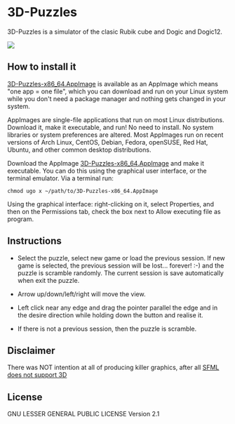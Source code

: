 # 3D-Puzzles

3D-Puzzles is a simulator of the clasic Rubik cube and Dogic and Dogic12.

![](https://i.postimg.cc/sg3gDswx/pzls.png)

## How to install it

[3D-Puzzles-x86_64.AppImage](https://github.com/volatilflerovium/3D-Puzzles/releases)
is available as an AppImage which means "one app = one file", which you can download and run on your
Linux system while you don't need a package manager and nothing gets changed
in your system.

AppImages are single-file applications that run on most Linux distributions.
Download it, make it executable, and run! No need to install.
No system libraries or system preferences are altered.
Most AppImages run on recent versions of Arch Linux, CentOS, Debian, Fedora,
openSUSE, Red Hat, Ubuntu, and other common desktop distributions.

Download the AppImage [3D-Puzzles-x86_64.AppImage](https://github.com/volatilflerovium/3D-Puzzles/releases)
and make it executable. You can do this using the graphical user interface, or the terminal emulator. 
Via a terminal run:
```
chmod ugo x ~/path/to/3D-Puzzles-x86_64.AppImage
```
Using the graphical interface: right-clicking on it, select Properties, 
and then on the Permissions tab, check the box next to Allow executing file as program.

## Instructions

* Select the puzzle, select new game or load the previous session. If new game
  is selected, the previous session will be lost... forever! :-) and the
  puzzle is scramble randomly. The current session is save automatically when exit the puzzle.

* Arrow up/down/left/right will move the view.

* Left click near any edge and drag the pointer parallel the edge and 
  in the desire direction while holding down the button and realise it.

* If there is not a previous session, then the puzzle is scramble.

## Disclaimer

There was NOT intention at all of producing killer graphics, after all 
[SFML does not support 3D](https://www.sfml-dev.org/faq.php#grl-3d)

## License

GNU LESSER GENERAL PUBLIC LICENSE Version 2.1
